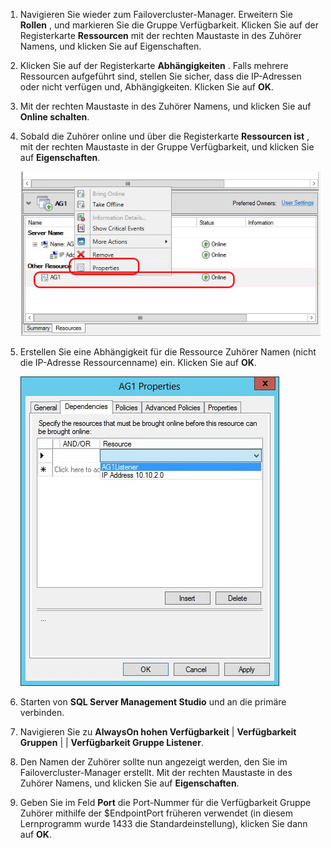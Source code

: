 1. Navigieren Sie wieder zum Failovercluster-Manager.  Erweitern Sie **Rollen** , und markieren Sie die Gruppe Verfügbarkeit.  Klicken Sie auf der Registerkarte **Ressourcen** mit der rechten Maustaste in des Zuhörer Namens, und klicken Sie auf Eigenschaften.

1. Klicken Sie auf der Registerkarte **Abhängigkeiten** . Falls mehrere Ressourcen aufgeführt sind, stellen Sie sicher, dass die IP-Adressen oder nicht verfügen und, Abhängigkeiten.  Klicken Sie auf **OK**.

1. Mit der rechten Maustaste in des Zuhörer Namens, und klicken Sie auf **Online schalten**.

1. Sobald die Zuhörer online und über die Registerkarte **Ressourcen ist** , mit der rechten Maustaste in der Gruppe Verfügbarkeit, und klicken Sie auf **Eigenschaften**.

    ![Konfigurieren der Verfügbarkeit Gruppe Ressource](./media/virtual-machines-sql-server-configure-alwayson-availability-group-listener/IC678772.gif)

1. Erstellen Sie eine Abhängigkeit für die Ressource Zuhörer Namen (nicht die IP-Adresse Ressourcenname) ein. Klicken Sie auf **OK**.

    ![Fügen Sie auf den Namen der Zuhörer Abhängigkeit hinzu](./media/virtual-machines-sql-server-configure-alwayson-availability-group-listener/IC678773.gif)

1. Starten von **SQL Server Management Studio** und an die primäre verbinden.

1. Navigieren Sie zu **AlwaysOn hohen Verfügbarkeit** | **Verfügbarkeit Gruppen** | **<AvailabilityGroupName>** | **Verfügbarkeit Gruppe Listener**. 

3. Den Namen der Zuhörer sollte nun angezeigt werden, den Sie im Failovercluster-Manager erstellt. Mit der rechten Maustaste in des Zuhörer Namens, und klicken Sie auf **Eigenschaften**.

1. Geben Sie im Feld **Port** die Port-Nummer für die Verfügbarkeit Gruppe Zuhörer mithilfe der $EndpointPort früheren verwendet (in diesem Lernprogramm wurde 1433 die Standardeinstellung), klicken Sie dann auf **OK**.

